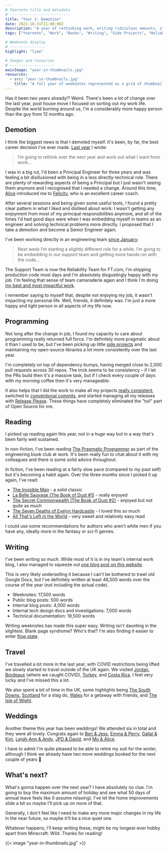 ```yaml
---
# Yearnote title and metadata
# ---------------------------
title: "Year 2: Demotion"
date: 2022-10-31T21:00:00Z
description: "A year of rethinking work, writing ridiculous amounts, starting to read again, re-introducing travel, heaps of weddings, and being a much happier person."
tags: ["Yearnote", "Work", "Books", "Writing", "Side Projects", "Holiday", "Wedding"]

# Weeknote display
# ----------------
highlight: "lime"

# Images and resources
# --------------------
mainImage: "year-in-thumbnails.jpg"
resources:
  - src: "year-in-thumbnails.jpg"
    title: "A full year of weeknotes represented as a grid of thumbnails"
---
```


Has it been two years already!? Weird. There's been a lot of change over the last year, post house move I focused on sorting out my work life. Despite the world burning around us, I'm a considerably more happy person than the guy from 12 months ago.


## Demotion

I think the biggest news is that I demoted myself. It's been, by far, the best career decision I've ever made. [Last year](/weeknotes/year-1/) I wrote:

> I’m going to rethink over the next year and work out what I want from work…

I was in a big rut, I'd been a Principal Engineer for three years and was feeling a bit disillusioned with being in a less directly-technical role. There are plenty of rewarding aspects of being a Principal but I just wasn't seeing them anymore and I recognised that I needed a change. Around this time, [Alice](https://alicebartlett.co.uk/) introduced me to [Felicity](https://uk.linkedin.com/in/felicity-thomas-ba063537), who is an excellent career coach.

After several sessions and being given some useful tools, I found a pretty clear pattern in what I liked and disliked about work: I wasn't getting any enjoyment from most of my principal responsibilities anymore, and all of the times I'd had good days were when I was embedding myself in teams as an engineer and solving technical problems more directly. I proposed that I take a demotion and become a Senior Engineer again.

I've been working directly in an engineering team [since January](/weeknotes/63/):

> Next week I’m starting a slightly different role for a while. I’m going to be embedding in our support team and getting more hands-on with the code…

The Support Team is now the Reliability Team for FT.com, I'm shipping production code most days and I'm absolutely disgustingly happy with my job. I'm feeling that sense of team camaraderie again and I think I'm doing [my best and most impactful work](https://github.com/Financial-Times/dotcom-reliability-kit#readme).

I remember saying to myself that, despite not enjoying my job, it wasn't impacting my personal life. Well, friends, it definitely was. I'm just a more happy and light person in all aspects of my life now.


## Programming

Not long after the change in job, I found my capacity to care about programming really returned full force. I'm definitely more pragmatic about it than I used to be, but I've been picking up little [side projects](/tags/side-projects/) and maintaining my open-source libraries a lot more consistently over the last year.

I'm completely on top of dependency bumps, having merged close to 2,000 pull requests across 30 repos. The trick seems to be consistency – if I let the PRs build then it's a massive task, but if I check every couple of days with my morning coffee then it's very manageable.

It also helps that I did the work to make all my projects [really consistent](https://github.com/rowanmanning/validate-project#readme), switched to [conventional commits](https://www.conventionalcommits.org/), and started managing all my releases with [Release Please](https://github.com/googleapis/release-please#readme). These things have completely eliminated the "toil" part of Open Source for me.


## Reading

I picked up reading again this year, not in a _huge_ way but in a way that's been fairly well sustained.

In non-fiction, I've been reading [The Pragmatic Programmer](https://pragprog.com/titles/tpp20/the-pragmatic-programmer-20th-anniversary-edition/) as part of the engineering book club at work. It's been really fun to chat about it with my colleagues and there is some solid advice throughout.

In fiction, I've been reading at a fairly slow pace (compared to my past self) but it's becoming a habit again. Over the three months since I picked it up again, I've read:

  * [The Invisible Man](https://www.goodreads.com/book/show/17184.The_Invisible_Man) - a solid classic
  *  [La Belle Sauvage (The Book of Dust #1)](https://www.goodreads.com/book/show/34128219-la-belle-sauvage) - really enjoyed
  *  [The Secret Commonwealth (The Book of Dust #2)](https://www.goodreads.com/book/show/19034943-the-secret-commonwealth) - enjoyed but not _quite_ as much
  *  [The Seven Deaths of Evelyn Hardcastle](https://www.goodreads.com/book/show/50155982-the-seven-deaths-of-evelyn-hardcastle) - I loved this so much
  *  [All That's Left in the World](https://www.goodreads.com/book/show/59592424-all-that-s-left-in-the-world) - very sweet and relatively easy read

I could use some recommendations for authors who aren't white men if you have any, ideally more in the fantasy or sci-fi genres.


## Writing

I've been writing _so much_. While most of it is in my team's internal work blog, I also managed to squeeze out [one blog post on this website](http://localhost:1313/posts/halving-my-github-pages-build-time/).

This is very likely underselling it because I can't be bothered to trawl old Google Docs, but I've definitely written at least 48,500 words over the course of the year (not including the actual code).

  * Weeknotes: 17,500 words
  * Public blog posts: 500 words
  * Internal blog posts: 4,000 words
  * Internal tech design docs and investigations: 7,000 words
  * Technical documentation: 19,500 words

Writing weeknotes has made this super easy. Writing isn't daunting in the slightest. Blank page syndrome? Who's that? I'm also finding it easier to enter [flow state](https://en.wikipedia.org/wiki/Flow_(psychology)).


## Travel

I've travelled a lot more in the last year, with COVID restrictions being lifted we slowly started to travel outside of the UK again. We visited [Jordan](/weeknotes/59/), [Bordeaux](/weeknotes/72/) (where we caught COVID), [Turkey](/weeknotes/84/), and [Costa Rica](/weeknotes/87/). I feel very lucky and I've missed this a lot.

We also spent a bit of time in the UK, some highlights being [The South Downs](/weeknotes/77/), [Scotland](/weeknotes/83/) for a stag do, [Wales](/weeknotes/98/) for a getaway with friends, and [The Isle of Wight](/weeknotes/103/).


## Weddings

Another theme this year has been weddings! We attended six in total and they were all lovely. Congrats again to [Ben & Jess](/weeknotes/78/), [Emma & Perry](/weeknotes/88/), [Gallal & Kim](/weeknotes/90/), [Leigh-Ann & Andy](/weeknotes/91/), [JPD & David](/weeknotes/95/), and [Mo & Alice](/weeknotes/96/).

I have to admit I'm quite pleased to be able to retire my suit for the winter, although I think we already have two more weddings booked for the next couple of years :eyes:


## What's next?

What's gonna happen over the next year? I have absolutely no clue. I'm going to buy the maximum amount of holiday and see what 50 days of annual leave feels like (I assume relaxing). I've let the home improvements slide a bit so maybe I'll pick up on more of that.

Generally, I don't feel like I need to make any more major changes in my life in the near future, so maybe it'll be a nice quiet one.

Whatever happens, I'll keep writing these, might be my longest-ever hobby apart from Minecraft. Wild. Thanks for reading!

{{< image "year-in-thumbnails.jpg" >}}
